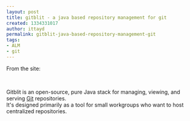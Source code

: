 ```yaml
---
layout: post
title: gitblit - a java based repository management for git
created: 1334331017
author: ittayd
permalink: gitblit-java-based-repository-management-git
tags:
- ALM
- git
---
```

<p>From the site:</p>
<p>&nbsp;</p>
<p>Gitblit is an open-source, pure Java stack for managing, viewing, and serving <a title="Official Git Site" href="http://git-scm.com/">Git</a> repositories.<br />
It's designed primarily as a tool for small workgroups who want to host centralized repositories.</p>
